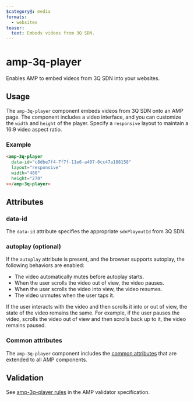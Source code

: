 ```yaml
---
$category@: media
formats:
  - websites
teaser:
  text: Embeds videos from 3Q SDN.
---
```


<!---
Copyright 2017 The AMP HTML Authors. All Rights Reserved.

Licensed under the Apache License, Version 2.0 (the "License");
you may not use this file except in compliance with the License.
You may obtain a copy of the License at

      http://www.apache.org/licenses/LICENSE-2.0

Unless required by applicable law or agreed to in writing, software
distributed under the License is distributed on an "AS-IS" BASIS,
WITHOUT WARRANTIES OR CONDITIONS OF ANY KIND, either express or implied.
See the License for the specific language governing permissions and
limitations under the License.
-->

# amp-3q-player

Enables AMP to embed videos from 3Q SDN into your websites.

## Usage

The `amp-3q-player` component embeds videos from 3Q SDN onto an AMP page. The
component includes a video interface, and you can customize the `width` and
`height` of the player. Specify a `responsive` layout to maintain a 16:9 video
aspect ratio.

### Example

```html
<amp-3q-player
  data-id="c8dbe7f4-7f7f-11e6-a407-0cc47a188158"
  layout="responsive"
  width="480"
  height="270"
></amp-3q-player>
```

## Attributes

### data-id

The `data-id` attribute specifies the appropriate `sdnPlayoutId` from 3Q SDN.

### autoplay (optional)

If the `autoplay` attribute is present, and the browser supports autoplay, the
following behaviors are enabled:

-   The video automatically mutes before autoplay starts.
-   When the user scrolls the video out of view, the video pauses.
-   When the user scrolls the video into view, the video resumes.
-   The video unmutes when the user taps it.

If the user interacts with the video and then scrolls it into or out of view,
the state of the video remains the same. For example, if the user pauses the
video, scrolls the video out of view and then scrolls back up to it, the video
remains paused.

### Common attributes

The `amp-3q-player` component includes the [common attributes](https://amp.dev/documentation/guides-and-tutorials/learn/common_attributes)
that are extended to all AMP components.

## Validation

See [amp-3q-player rules](https://github.com/ampproject/amphtml/blob/master/extensions/amp-3q-player/validator-amp-3q-player.protoascii)
in the AMP validator specification.
